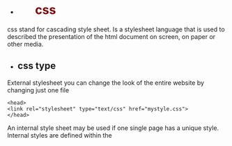 * # css
css stand for cascading style sheet. Is a stylesheet language that is used to described the presentation of the html  document on screen, on paper or other media.
* ## css type
External stylesheet you can change the look of the entire website by changing just one file 
```
<head>
<link rel="stylesheet" type="text/css" href="mystyle.css">
</head>

```


An internal style sheet may be used if one single page has a unique style. 
Internal styles are defined within the <style> element, inside the <head> section of an HTML page:Example
```
<head>
<style>
body {
    background-color: linen;
}

h1 {
    color: maroon;
    margin-left: 40px;
}
</style>
</head>
```
Inline Styles
An inline style may be used to apply a unique style for a single element.

To use inline styles, add the style attribute to the relevant element. The style attribute can contain any CSS property.

The example below shows how to change the color and the left margin of a <h1> element:Example
```
<h1 style="color:blue;margin-left:30px;">This is a heading.</h1>
```
* ## css selector
It is a pattern of elements and other terms that tell the browser which HTML elements should be selected to have the CSS property values inside the rule applied to them.
* ## types of selector
Element selector it select element based on the element name for instance
```
p{
    text-align: center;
    color: red;
}
```
The id selector uses the attribute of an html element to select a specific element for example
```
#pra1{
    text-align: center;
    color: green;
}
```
A class selector looks just like an element selector, but instead of using names that are tied to the names of HTML elements, you make up the name and then you prefix it with a dot (.). 
For instance:
```
.red { 
    text-align: center;
    color: red;
}
```
* ## Css property
CSS properties are used to apply styles to structured documents, such as those created with HTML. CSS properties are specified in the CSS standard. Each property has a set of possible values. for instance
```
body{
    background-color: red;
}
```
background-color is the property
* ## css value
CSS values are set against CSS Properties and reside within CSS declaration block, which is a part of the CSS rule / statement.
CSS allows following types of values : Integers and real numbers, Lengths, Percentages, URLs and URIs, Counters, Colors,
Strings, Unsupported Values.
```
body{
    background-color: orange;
}
```
orange is the value.
